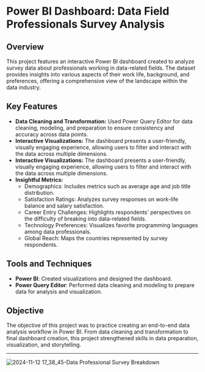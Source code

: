 # **Power BI Dashboard: Data Field Professionals Survey Analysis**

## **Overview**

This project features an interactive Power BI dashboard created to analyze survey data about professionals working in data-related fields. The dataset provides insights into various aspects of their work life, background, and preferences, offering a comprehensive view of the landscape within the data industry.

## **Key Features**

-  **Data Cleaning and Transformation:** Used Power Query Editor for data cleaning, modeling, and preparation to ensure consistency and accuracy across data points.
-  **Interactive Visualizations:** The dashboard presents a user-friendly, visually engaging experience, allowing users to filter and interact with the data across multiple dimensions.
-  **Interactive Visualizations:** The dashboard presents a user-friendly, visually engaging experience, allowing users to filter and interact with the data across multiple dimensions.
- **Insightful Metrics:** 
	- Demographics: Includes metrics such as average age and job title distribution.
	- Satisfaction Ratings: Analyzes survey responses on work-life balance and salary satisfaction.
	- Career Entry Challenges: Highlights respondents' perspectives on the difficulty of breaking into data-related fields.
	- Technology Preferences: Visualizes favorite programming languages among data professionals.
	- Global Reach: Maps the countries represented by survey respondents.

## Tools and Techniques
- **Power BI**: Created visualizations and designed the dashboard.
- **Power Query Editor**: Performed data cleaning and modeling to prepare data for analysis and visualization.

## Objective

The objective of this project was to practice creating an end-to-end data analysis workflow in Power BI. From data cleaning and transformation to final dashboard creation, this project strengthened skills in data preparation, visualization, and storytelling.

---
![2024-11-12 17_38_45-Data Professional Survey Breakdown](https://github.com/user-attachments/assets/f5cae00f-3554-46e8-83bc-b50d3fbd7be1)

